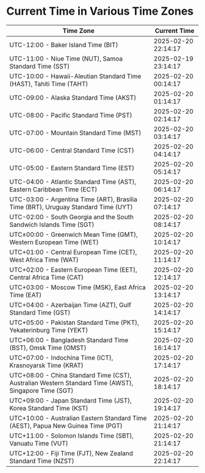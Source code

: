 # Current Time in Various Time Zones

| Time Zone | Current Time |
|-----------|--------------|
| UTC-12:00 - Baker Island Time (BIT) | 2025-02-20 22:14:17 |
| UTC-11:00 - Niue Time (NUT), Samoa Standard Time (SST) | 2025-02-19 23:14:17 |
| UTC-10:00 - Hawaii-Aleutian Standard Time (HAST), Tahiti Time (TAHT) | 2025-02-20 00:14:17 |
| UTC-09:00 - Alaska Standard Time (AKST) | 2025-02-20 01:14:17 |
| UTC-08:00 - Pacific Standard Time (PST) | 2025-02-20 02:14:17 |
| UTC-07:00 - Mountain Standard Time (MST) | 2025-02-20 03:14:17 |
| UTC-06:00 - Central Standard Time (CST) | 2025-02-20 04:14:17 |
| UTC-05:00 - Eastern Standard Time (EST) | 2025-02-20 05:14:17 |
| UTC-04:00 - Atlantic Standard Time (AST), Eastern Caribbean Time (ECT) | 2025-02-20 06:14:17 |
| UTC-03:00 - Argentina Time (ART), Brasília Time (BRT), Uruguay Standard Time (UYT) | 2025-02-20 07:14:17 |
| UTC-02:00 - South Georgia and the South Sandwich Islands Time (SGT) | 2025-02-20 08:14:17 |
| UTC±00:00 - Greenwich Mean Time (GMT), Western European Time (WET) | 2025-02-20 10:14:17 |
| UTC+01:00 - Central European Time (CET), West Africa Time (WAT) | 2025-02-20 11:14:17 |
| UTC+02:00 - Eastern European Time (EET), Central Africa Time (CAT) | 2025-02-20 12:14:17 |
| UTC+03:00 - Moscow Time (MSK), East Africa Time (EAT) | 2025-02-20 13:14:17 |
| UTC+04:00 - Azerbaijan Time (AZT), Gulf Standard Time (GST) | 2025-02-20 14:14:17 |
| UTC+05:00 - Pakistan Standard Time (PKT), Yekaterinburg Time (YEKT) | 2025-02-20 15:14:17 |
| UTC+06:00 - Bangladesh Standard Time (BST), Omsk Time (OMST) | 2025-02-20 16:14:17 |
| UTC+07:00 - Indochina Time (ICT), Krasnoyarsk Time (KRAT) | 2025-02-20 17:14:17 |
| UTC+08:00 - China Standard Time (CST), Australian Western Standard Time (AWST), Singapore Time (SGT) | 2025-02-20 18:14:17 |
| UTC+09:00 - Japan Standard Time (JST), Korea Standard Time (KST) | 2025-02-20 19:14:17 |
| UTC+10:00 - Australian Eastern Standard Time (AEST), Papua New Guinea Time (PGT) | 2025-02-20 21:14:17 |
| UTC+11:00 - Solomon Islands Time (SBT), Vanuatu Time (VUT) | 2025-02-20 21:14:17 |
| UTC+12:00 - Fiji Time (FJT), New Zealand Standard Time (NZST) | 2025-02-20 22:14:17 |
